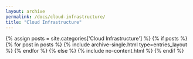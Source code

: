 ```yaml
---
layout: archive
permalink: /docs/cloud-infrastructure/
title: "Cloud Infrastructure"
---
```


{% assign posts = site.categories['Cloud Infrastructure'] %}
{% if posts %}
  {% for post in posts %}
    {% include archive-single.html type=entries_layout %}
  {% endfor %}
{% else %}
  {% include no-content.html %}
{% endif %}
